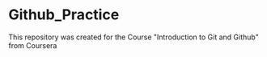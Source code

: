 # Github_Practice
This repository was created for the Course "Introduction to Git and Github" from Coursera
